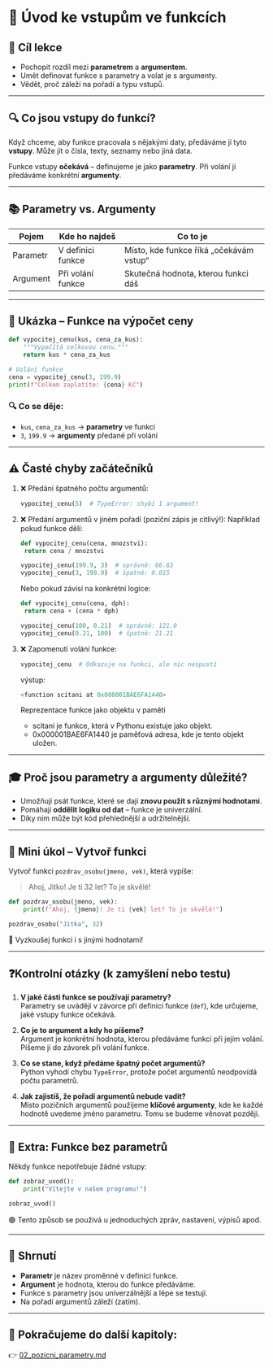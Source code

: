 # 🧠 Úvod ke vstupům ve funkcích

## 🎯 Cíl lekce
- Pochopit rozdíl mezi **parametrem** a **argumentem**.
- Umět definovat funkce s parametry a volat je s argumenty.
- Vědět, proč záleží na pořadí a typu vstupů.

---

## 🔍 Co jsou **vstupy do funkcí**?

Když chceme, aby funkce pracovala s nějakými daty, předáváme jí tyto **vstupy**. Může jít o čísla, texty, seznamy nebo jiná data.

Funkce vstupy **očekává** – definujeme je jako **parametry**. Při volání jí předáváme konkrétní **argumenty**.

---

## 📚 Parametry vs. Argumenty

| Pojem       | Kde ho najdeš       | Co to je                                |
|-------------|----------------------|-----------------------------------------|
| Parametr    | V definici funkce    | Místo, kde funkce říká „očekávám vstup“ |
| Argument    | Při volání funkce    | Skutečná hodnota, kterou funkci dáš     |

---

## 🧪 Ukázka – Funkce na výpočet ceny

```python
def vypocitej_cenu(kus, cena_za_kus):
    """Vypočítá celkovou cenu."""
    return kus * cena_za_kus

# Volání funkce
cena = vypocitej_cenu(3, 199.9)
print(f"Celkem zaplatíte: {cena} Kč")
```

### 🔍 Co se děje:
- `kus`, `cena_za_kus` → **parametry** ve funkci
- `3`, `199.9` → **argumenty** předané při volání

---

## ⚠️ Časté chyby začátečníků

1. ❌ Předání špatného počtu argumentů:
   ```python
   vypocitej_cenu(5)  # TypeError: chybí 1 argument!
   ```

2. ❌ Předání argumentů v jiném pořadí (poziční zápis je citlivý!):
   Například pokud funkce dělí:
   
   ```python
   def vypocitej_cenu(cena, mnozstvi):
    return cena / mnozstvi

   vypocitej_cenu(199.9, 3)  # správně: 66.63
   vypocitej_cenu(3, 199.9)  # špatně: 0.015

   ```
   Nebo pokud závisí na konkrétní logice:

   ```python
   def vypocitej_cenu(cena, dph):
    return cena + (cena * dph)

   vypocitej_cenu(100, 0.21)  # správně: 121.0
   vypocitej_cenu(0.21, 100)  # špatně: 21.21

   ```

3. ❌ Zapomenutí volání funkce:
   ```python
   vypocitej_cenu  # Odkazuje na funkci, ale nic nespustí
   ```
   výstup:
   
   ```python
   <function scitani at 0x000001BAE6FA1440>
   ```

   Reprezentace funkce jako objektu v paměti
   - scitani je funkce, která v Pythonu existuje jako objekt.
   - 0x000001BAE6FA1440 je paměťová adresa, kde je tento objekt uložen.
---

## 🎓 Proč jsou parametry a argumenty důležité?

- Umožňují psát funkce, které se dají **znovu použít s různými hodnotami**.
- Pomáhají **oddělit logiku od dat** – funkce je univerzální.
- Díky nim může být kód přehlednější a udržitelnější.

---

## 🧩 Mini úkol – Vytvoř funkci

Vytvoř funkci `pozdrav_osobu(jmeno, vek)`, která vypíše:
> Ahoj, Jitko! Je ti 32 let? To je skvělé!

```python
def pozdrav_osobu(jmeno, vek):
    print(f"Ahoj, {jmeno}! Je ti {vek} let? To je skvělé!")

pozdrav_osobu("Jitka", 32)
```

📝 Vyzkoušej funkci i s jinými hodnotami!

---

## ❓Kontrolní otázky (k zamyšlení nebo testu)

1. **V jaké části funkce se používají parametry?**  
   Parametry se uvádějí v závorce při definici funkce (`def`), kde určujeme, jaké vstupy funkce očekává.

2. **Co je to argument a kdy ho píšeme?**  
   Argument je konkrétní hodnota, kterou předáváme funkci při jejím volání. Píšeme ji do závorek při volání funkce.

3. **Co se stane, když předáme špatný počet argumentů?**  
   Python vyhodí chybu `TypeError`, protože počet argumentů neodpovídá počtu parametrů.

4. **Jak zajistíš, že pořadí argumentů nebude vadit?**  
   Místo pozičních argumentů použijeme **klíčové argumenty**, kde ke každé hodnotě uvedeme jméno parametru. Tomu se budeme věnovat později.

---

## 🔧 Extra: Funkce bez parametrů

Někdy funkce nepotřebuje žádné vstupy:

```python
def zobraz_uvod():
    print("Vítejte v našem programu!")

zobraz_uvod()
```

🟢 Tento způsob se používá u jednoduchých zpráv, nastavení, výpisů apod.

---

## 🧠 Shrnutí

- **Parametr** je název proměnné v definici funkce.
- **Argument** je hodnota, kterou do funkce předáváme.
- Funkce s parametry jsou univerzálnější a lépe se testují.
- Na pořadí argumentů záleží (zatím).

---

## 🚀 Pokračujeme do další kapitoly:

👉 [02_pozicni_parametry.md](02_pozicni_parametry.md)
